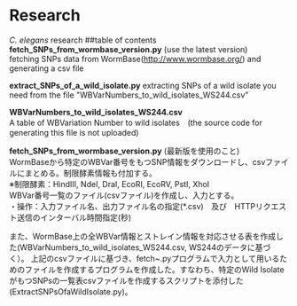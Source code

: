 # Research
<i>C. elegans</i> research
##table of contents
**fetch_SNPs_from_wormbase_version.py** (use the latest version)  
fetching SNPs data from WormBase(http://www.wormbase.org/) and generating a csv file  

**extract_SNPs_of_a_wild_isolate.py**
extracting SNPs of a wild isolate you need from the file "WBVarNumbers_to_wild_isolates_WS244.csv"

**WBVarNumbers_to_wild_isolates_WS244.csv**  
A table of WBVariation Number to wild isolates　(the source code for generating this file is not uploaded)
  
  
  
**fetch_SNPs_from_wormbase_version.py** (最新版を使用のこと)    
WormBaseから特定のWBVar番号をもつSNP情報をダウンロードし、csvファイルにまとめる。制限酵素情報も付加する。  
※制限酵素：HindIII, NdeI, DraI, EcoRI, EcoRV, PstI, XhoI  
WBVar番号一覧のファイル(csvファイル)を作成し、入力とする。  
・操作：入力ファイル名、出力ファイル名の指定(*.csv)　及び　HTTPリクエスト送信のインターバル時間指定(秒)

また、WormBase上の全WBVar情報とストレイン情報を対応させる表を作成した(WBVarNumbers_to_wild_isolates_WS244.csv, WS244のデータに基づく）。
 上記のcsvファイルに基づき、fetch~.pyプログラムで入力として用いるためのファイルを作成するプログラムを作成した。すなわち、特定のWild  IsolateがもつSNPsの一覧表csvファイルを作成するスクリプトを添付した(ExtractSNPsOfaWildIsolate.py)。




